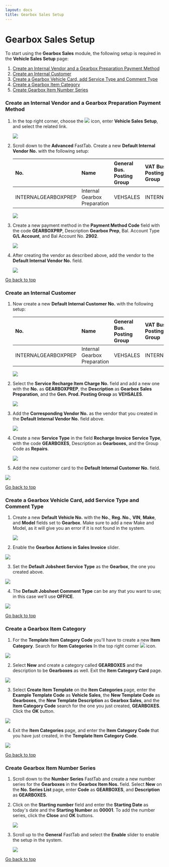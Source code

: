 ```yaml
---
layout: docs
title: Gearbox Sales Setup
---
```


<a name="top"></a>

# Gearbox Sales Setup
To start using the **Gearbox Sales** module, the following setup is required in the **Vehicle Sales Setup** page:

1. [Create an Internal Vendor and a Gearbox Preparation Payment Method](#create-an-internal-vendor-and-a-gearbox-preparation-payment-method)
2. [Create an Internal Customer](#create-an-internal-customer)
3. [Create a Gearbox Vehicle Card&#44; add Service Type and Comment Type](#create-a-gearbox-vehicle-card-add-service-type-and-comment-type)
4. [Create a Gearbox Item Category](#create-a-gearbox-item-category)
5. [Create Gearbox Item Number Series](#create-gearbox-item-number-series)

### Create an Internal Vendor and a Gearbox Preparation Payment Method
1. In the top right corner, choose the ![](media/search_icon.png) icon, enter **Vehicle Sales Setup**, and select the related link.

   ![](media/garagehive-gearbox-sales-setup1.gif)

2. Scroll down to the **Advanced** FastTab. Create a new **Default Internal Vendor No.** with the following setup:

   | No.                 | Name                         | General Bus. Posting Group | VAT Bus. Posting Group | Vendor Posting Group |
   | :------------------ | :--------------------------- | :------------------------- | :--------------------- | :------------------- |
   | INTERNALGEARBOXPREP | Internal Gearbox Preparation | VEHSALES                   | INTERNAL               | VEHSALES             |


     ![](media/garagehive-gearbox-sales-setup2.gif)

3. Create a new payment method in the **Payment Method Code** field with the code **GEARBOXPRP**, Description **Gearbox Prep**, Bal. Account Type **G/L Account**, and Bal Account No. **2902**. 

   ![](media/garagehive-gearbox-sales-setup3.gif)

4. After creating the vendor as described above, add the vendor to the **Default Internal Vendor No.** field.

   ![](media/garagehive-gearbox-sales-setup4.png)

[Go back to top](#top)

### Create an Internal Customer
1. Now create a new **Default Internal Customer No.** with the following setup:

   | No.                 | Name                         | General Bus. Posting Group | VAT Bus. Posting Group | Customer Posting Group | Promote Sell-to Cust. on Invoice |
   | :------------------ | :--------------------------- | :------------------------- | :--------------------- | :--------------------- | :------------------------------- |
   | INTERNALGEARBOXPREP | Internal Gearbox Preparation | VEHSALES                   | INTERNAL               | VEHSALES               | Enable                           |


     ![](media/garagehive-gearbox-sales-setup5.gif)

2. Select the **Service Recharge Item Charge No.** field and add a new one with the **No.** as **GEARBOXPREP**, the **Description** as **Gearbox Sales Preparation**, and the **Gen. Prod. Posting Group** as **VEHSALES**.

   ![](media/garagehive-gearbox-sales-setup6.gif)

3. Add the **Corresponding Vendor No.** as the vendor that you created in the **Default Internal Vendor No.** field above.

   ![](media/garagehive-gearbox-sales-setup7.gif)

4. Create a new **Service Type** in the field **Recharge Invoice Service Type**, with the code **GEARBOXES**, Description as **Gearboxes**, and the Group Code as **Repairs**.

   ![](media/garagehive-gearbox-sales-setup8.gif)
   
5.  Add the new customer card to the **Default Internal Customer No.** field.

   ![](media/garagehive-gearbox-sales-setup9.png)

[Go back to top](#top)

### Create a Gearbox Vehicle Card, add Service Type and Comment Type
1. Create a new **Default Vehicle No.** with the **No.**, **Reg. No.**, **VIN**, **Make**, and **Model** fields set to **Gearbox**. Make sure to add a new Make and Model, as it will give you an error if it is not found in the system.

   ![](media/garagehive-gearbox-sales-setup10.gif)

2.  Enable the **Gearbox Actions in Sales Invoice** slider.

   ![](media/garagehive-gearbox-sales-setup11.png)

3.  Set the **Default Jobsheet Service Type** as the **Gearbox**, the one you created above.

   ![](media/garagehive-gearbox-sales-setup12.png)

4.  The **Default Jobsheet Comment Type** can be any that you want to use; in this case we'll use **OFFICE**.

   ![](media/garagehive-gearbox-sales-setup13.png)

[Go back to top](#top)

### Create a Gearbox Item Category
1.  For the **Template Item Category Code** you'll have to create a new **Item Category**. Search for **Item Categories** In the top right corner ![](media/search_icon.png) icon.

   ![](media/garagehive-gearbox-sales-setup14.png)

2.  Select **New** and create a category called **GEARBOXES** and the description to be **Gearboxes** as well. Exit the **Item Category Card** page.

   ![](media/garagehive-gearbox-sales-setup15.gif)

3.  Select **Create Item Template** on the **Item Categories** page, enter the **Example Template Code** as **Vehicle Sales**, the **New Template Code** as **Gearboxes**, the **New Template Description** as **Gearbox Sales**, and the **Item Category Code** search for the one you just created, **GEARBOXES**. Click the **OK** button.

   ![](media/garagehive-gearbox-sales-setup16.gif)

4.  Exit the **Item Categories** page, and enter the **Item Category Code** that you have just created, in the **Template Item Category Code**.

   ![](media/garagehive-gearbox-sales-setup16.gif)

[Go back to top](#top)

### Create Gearbox Item Number Series
1. Scroll down to the **Number Series** FastTab and create a new number series for the **Gearboxes** in the **Gearbox Item Nos.** field. Select **New** on the **No. Series List** page, enter **Code** as **GEARBOXES**, and **Description** as **GEARBOXES**.
2. Click on the **Starting number** field and enter the **Starting Date** as today's date and the **Starting Number** as **00001**. To add the number series, click the **Close** and **OK** buttons.

   ![](media/garagehive-gearbox-sales-setup17.gif)

3. Scroll up to the **General** FastTab and select the **Enable** slider to enable the setup in the system.

   ![](media/garagehive-gearbox-sales-setup18.png)


[Go back to top](#top)
